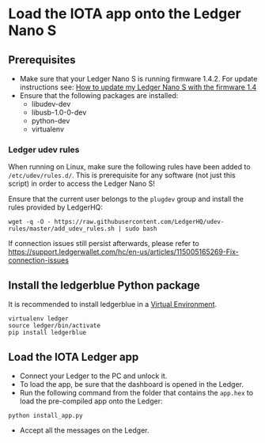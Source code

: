 # Load the IOTA app onto the Ledger Nano S

## Prerequisites

- Make sure that your Ledger Nano S is running firmware 1.4.2.
For update instructions see: [How to update my Ledger Nano S with the firmware 1.4](https://support.ledgerwallet.com/hc/en-us/articles/360001340473-How-to-update-my-Ledger-Nano-S-with-the-firmware-1-4)
- Ensure that the following packages are installed:
  - libudev-dev
  - libusb-1.0-0-dev
  - python-dev
  - virtualenv

### Ledger udev rules

When running on Linux, make sure the following rules have been added to `/etc/udev/rules.d/`. This is prerequisite for any software (not just this script) in order to access the Ledger Nano S!

Ensure that the current user belongs to the `plugdev` group and install the rules provided by LedgerHQ:
```
wget -q -O - https://raw.githubusercontent.com/LedgerHQ/udev-rules/master/add_udev_rules.sh | sudo bash
```

If connection issues still persist afterwards, please refer to
https://support.ledgerwallet.com/hc/en-us/articles/115005165269-Fix-connection-issues

## Install the ledgerblue Python package

It is recommended to install ledgerblue in a [Virtual Environment](http://docs.python-guide.org/en/latest/dev/virtualenvs/).
```
virtualenv ledger
source ledger/bin/activate
pip install ledgerblue
```

## Load the IOTA Ledger app

- Connect your Ledger to the PC and unlock it.
- To load the app, be sure that the dashboard is opened in the Ledger.
- Run the following command from the folder that contains the `app.hex` to load the pre-compiled app onto the Ledger:
```
python install_app.py
```
- Accept all the messages on the Ledger.
